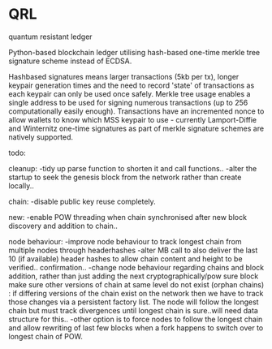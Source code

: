 # QRL
quantum resistant ledger 


Python-based blockchain ledger utilising hash-based one-time merkle tree signature scheme instead of ECDSA.

Hashbased signatures means larger transactions (5kb per tx), longer keypair generation times and the need to record 'state' of transactions as each keypair can only be used once safely. Merkle tree usage enables a single address to be used for signing numerous transactions (up to 256 computationally easily enough). Transactions have an incremented nonce to allow wallets to know which MSS keypair to use - currently Lamport-Diffie and Winternitz one-time signatures as part of merkle signature schemes are natively supported. 






todo:

cleanup:
-tidy up parse function to shorten it and call functions..
-alter the startup to seek the genesis block from the network rather than create locally..

chain:
-disable public key reuse completely.

new:
-enable POW threading when chain synchronised after new block discovery and addition to chain..

node behaviour:
-improve node behaviour to track longest chain from multiple nodes through headerhashes
-alter MB call to also deliver the last 10 (if available) header hashes to allow chain content and height to be verified.. confirmation..
-change node behaviour regarding chains and block addition, rather than just adding the next cryptographically/pow sure block make sure other versions of chain at same level do not exist (orphan chains) : if differing versions of the chain exist on the network then we have to track those changes via a persistent factory list. The node will follow the longest chain but must track divergences until longest chain is sure..will need data structure for this.. 
-other option is to force nodes to follow the longest chain and allow rewriting of last few blocks when a fork happens to switch over to longest chain of POW.
